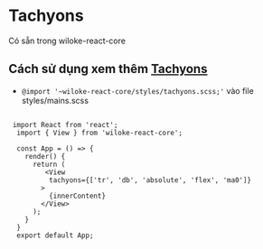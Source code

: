 # Tachyons

Có sẵn trong wiloke-react-core

## Cách sử dụng xem thêm [Tachyons](https://tachyons.io/)

- `@import '~wiloke-react-core/styles/tachyons.scss;'` vào file styles/mains.scss

```JS

 import React from 'react';
  import { View } from 'wiloke-react-core';

  const App = () => {
    render() {
      return (
         <View
          tachyons={['tr', 'db', 'absolute', 'flex', 'ma0']}
        >
          {innerContent}
        </View>
      );
    }
  }
  export default App;
```
